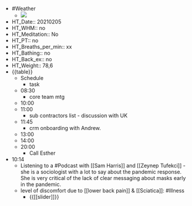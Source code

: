 - #Weather
    - ![](https://firebasestorage.googleapis.com/v0/b/firescript-577a2.appspot.com/o/imgs%2Fapp%2FDavidsroam%2FfsZTGupzoX.png?alt=media&token=152f2e81-ca4d-4476-a1ac-de1d5eb4fd56)
- HT_Date:: 20210205
- HT_WHM:: no 
- HT_Meditation:: No 
- HT_PT:: no
- HT_Breaths_per_min:: xx 
- HT_Bathing:: no 
- HT_Back_ex:: no
- HT_Weight:: 78,6
- {{table}} 
    - Schedule 
        - task
    - 08:30
        - core team mtg
    - 10:00 
    - 11:00 
        - sub contractors list - discussion with UK
    - 11:45
        - crm onboarding with Andrew.
    - 13:00
    - 14:00 
    - 20:00
        - Call Esther
- 10:14
    - Listening to a #Podcast with [[Sam Harris]] and [[Zeynep Tufekci]] - she is a sociologist with a lot to say about the pandemic response. She is very critical of the lack of clear messaging about masks early in the pandemic.
    - level of discomfort due to [[lower back pain]] & [[Sciatica]]: #Illness
        - {{[[slider]]}}

